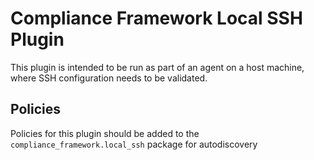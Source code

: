 # Compliance Framework Local SSH Plugin

This plugin is intended to be run as part of an agent on a host machine, 
where SSH configuration needs to be validated.

## Policies

Policies for this plugin should be added to the `compliance_framework.local_ssh` package for autodiscovery
